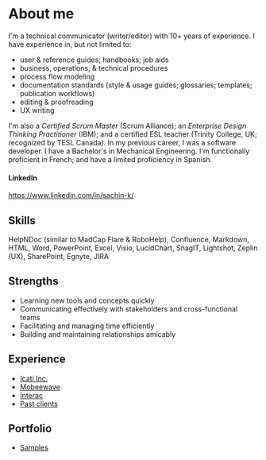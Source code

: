 # About me
I'm a technical communicator (writer/editor) with 10+ years of experience. I have experience in, but not limited to:
* user & reference guides; handbooks; job aids
* business, operations, & technical procedures
* process flow modeling
* documentation standards (style & usage guides; glossaries; templates; publication workflows)
* editing & proofreading
* UX writing

I'm also a _Certified Scrum Master_ (Scrum Alliance); an _Enterprise Design Thinking Practitioner_ (IBM); and a certified ESL teacher (Trinity College, UK; recognized by TESL Canada). In my previous career, I was a software developer. I have a Bachelor's in Mechanical Engineering. I'm functionally proficient in French; and have a limited proficiency in Spanish.

#### LinkedIn
<https://www.linkedin.com/in/sachin-k/>

## Skills
HelpNDoc (similar to MadCap Flare & RoboHelp), Confluence, Markdown, HTML, Word, PowerPoint, Excel, Visio, LucidChart, SnagIT, Lightshot, Zeplin (UX), SharePoint, Egnyte, JIRA

## Strengths 
* Learning new tools and concepts quickly
* Communicating effectively with stakeholders and cross-functional teams
* Facilitating and managing time efficiently
* Building and maintaining relationships amicably

## Experience
* [Icati Inc.](workhistory/icati.md)
* [Mobeewave](workhistory/mobeewave.md)
* [Interac](workhistory/interac.md)
* [Past clients](workhistory/past_clients.md)

## Portfolio
* [Samples](workhistory/samples.md)